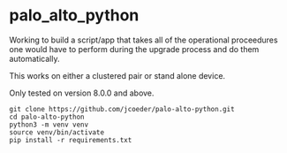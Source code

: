 # palo_alto_python

Working to build a script/app that takes all of the operational proceedures one would have to perform during the upgrade process and do them automatically.

This works on either a clustered pair or stand alone device.

Only tested on version 8.0.0 and above.

```
git clone https://github.com/jcoeder/palo-alto-python.git
cd palo-alto-python
python3 -m venv venv
source venv/bin/activate
pip install -r requirements.txt 
```
